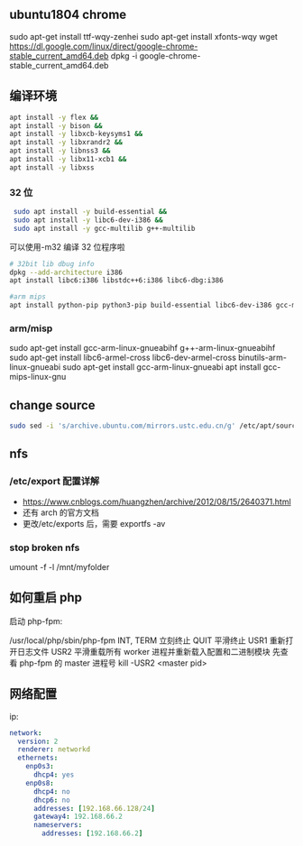 ## ubuntu1804 chrome

sudo apt-get install ttf-wqy-zenhei
sudo apt-get install xfonts-wqy
wget https://dl.google.com/linux/direct/google-chrome-stable_current_amd64.deb
dpkg -i google-chrome-stable_current_amd64.deb

## 编译环境

```sh
apt install -y flex &&
apt install -y bison &&
apt install -y libxcb-keysyms1 &&
apt install -y libxrandr2 &&
apt install -y libnss3 &&
apt install -y libx11-xcb1 &&
apt install -y libxss
```

### 32 位

```sh
 sudo apt install -y build-essential &&
 sudo apt install -y libc6-dev-i386 &&
 sudo apt install -y gcc-multilib g++-multilib
```

可以使用-m32 编译 32 位程序啦

```sh
# 32bit lib dbug info
dpkg --add-architecture i386
apt install libc6:i386 libstdc++6:i386 libc6-dbg:i386
```

```sh
#arm mips
apt install python-pip python3-pip build-essential libc6-dev-i386 gcc-multilib g++-multilib gcc-arm-linux-gnueabihf g++-arm-linux-gnueabihf libc6-armel-cross libc6-dev-armel-cross binutils-arm-linux-gnueabi gcc-arm-linux-gnueabi g++-arm-linux-gnueabilibncurses5-dev gcc-mips-linux-gnu
```

### arm/misp

sudo apt-get install gcc-arm-linux-gnueabihf g++-arm-linux-gnueabihf
sudo apt-get install libc6-armel-cross libc6-dev-armel-cross binutils-arm-linux-gnueabi
sudo apt-get install gcc-arm-linux-gnueabi
apt install gcc-mips-linux-gnu

## change source

```sh
sudo sed -i 's/archive.ubuntu.com/mirrors.ustc.edu.cn/g' /etc/apt/sources.list
```

## nfs

### /etc/export 配置详解

- https://www.cnblogs.com/huangzhen/archive/2012/08/15/2640371.html
- 还有 arch 的官方文档
- 更改/etc/exports 后，需要 exportfs -av

### stop broken nfs

umount -f -l /mnt/myfolder

## 如何重启 php

启动 php-fpm:

/usr/local/php/sbin/php-fpm
INT, TERM 立刻终止
QUIT 平滑终止
USR1 重新打开日志文件
USR2 平滑重载所有 worker 进程并重新载入配置和二进制模块
先查看 php-fpm 的 master 进程号
kill -USR2 \<master pid\>

## 网络配置

ip:

```yaml
network:
  version: 2
  renderer: networkd
  ethernets:
    enp0s3:
      dhcp4: yes
    enp0s8:
      dhcp4: no
      dhcp6: no
      addresses: [192.168.66.128/24]
      gateway4: 192.168.66.2
      nameservers:
        addresses: [192.168.66.2]
```
